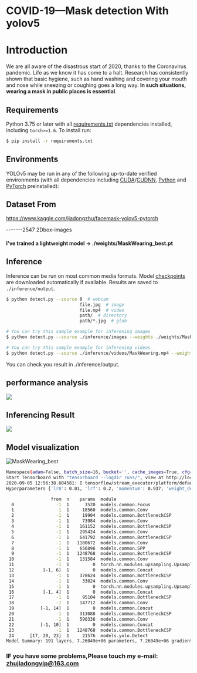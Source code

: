 # **COVID-19**—Mask detection With yolov5

# Introduction

We are all aware of the disastrous start of 2020, thanks to the Coronavirus pandemic. Life as we know it has come to a halt. Research has consistently shown that basic hygiene, such as hand washing and covering your mouth and nose while sneezing or coughing goes a long way. **In such situations,** **wearing a mask in public places is essential**.

## Requirements

Python 3.75 or later with all [requirements.txt](https://github.com/ultralytics/yolov5/blob/master/requirements.txt) dependencies installed, including `torch>=1.6`. To install run:
```bash
$ pip install -r requirements.txt
```


## Environments

YOLOv5 may be run in any of the following up-to-date verified environments (with all dependencies including [CUDA](https://developer.nvidia.com/cuda)/[CUDNN](https://developer.nvidia.com/cudnn), [Python](https://www.python.org/) and [PyTorch](https://pytorch.org/) preinstalled):

## Dataset From

https://www.kaggle.com/jiadongzhu/facemask-yolov5-pytorch

-------2547 2Dbox-images

#### I've trained a lightweight model -> ./weights/MaskWearing_best.pt


## Inference

Inference can be run on most common media formats. Model [checkpoints](https://drive.google.com/open?id=1Drs_Aiu7xx6S-ix95f9kNsA6ueKRpN2J) are downloaded automatically if available. Results are saved to `./inference/output`.
```bash
$ python detect.py --source 0  # webcam
                            file.jpg  # image 
                            file.mp4  # video
                            path/  # directory
                            path/*.jpg  # glob
```

```bash
# You can try this sample example for inferening images
$ python detect.py --source ./inference/images --weights ./weights/MaskWearing_best.pt --conf 0.4
```

```bash
# You can try this sample example for inferening videos
$ python detect.py --source ./inference/videos/MaskWearing.mp4 --weights ./weights/MaskWearing.pt --conf 0.4
```

You can check you result in ./inference/output.

##  performance analysis 

![](https://github.com/ZhuJD-China/Mask_Wearing_best/raw/master/weights/MaskWearing_results.png)

## Inferencing Result

![](https://github.com/ZhuJD-China/Mask_Wearing_best/raw/master/weights/MaskWearing_test_batch0_gt.jpg)

## Model visualization

![MaskWearing_best](https://github.com/ZhuJD-China/Mask_Wearing_best/raw/master/weights/Test.png)





```bash
Namespace(adam=False, batch_size=16, bucket='', cache_images=True, cfg='./models/custom_yolov5s.yaml', data='../data.yaml', device='', epochs=200, evolve=False, global_rank=-1, hyp='data/hyp.scratch.yaml', image_weights=False, img_size=[416, 416], local_rank=-1, logdir='runs/', multi_scale=False, name='yolov5s_results', noautoanchor=False, nosave=False, notest=False, rect=False, resume=False, single_cls=False, sync_bn=False, total_batch_size=16, weights='', workers=8, world_size=1)
Start Tensorboard with "tensorboard --logdir runs/", view at http://localhost:6006/
2020-09-05 12:56:38.604581: I tensorflow/stream_executor/platform/default/dso_loader.cc:48] Successfully opened dynamic library libcudart.so.10.1
Hyperparameters {'lr0': 0.01, 'lrf': 0.2, 'momentum': 0.937, 'weight_decay': 0.0005, 'giou': 0.05, 'cls': 0.5, 'cls_pw': 1.0, 'obj': 1.0, 'obj_pw': 1.0, 'iou_t': 0.2, 'anchor_t': 4.0, 'fl_gamma': 0.0, 'hsv_h': 0.015, 'hsv_s': 0.7, 'hsv_v': 0.4, 'degrees': 0.0, 'translate': 0.1, 'scale': 0.5, 'shear': 0.0, 'perspective': 0.0, 'flipud': 0.0, 'fliplr': 0.5, 'mixup': 0.0}

                 from  n    params  module                                  arguments                     
  0                -1  1      3520  models.common.Focus                     [3, 32, 3]                    
  1                -1  1     18560  models.common.Conv                      [32, 64, 3, 2]                
  2                -1  1     19904  models.common.BottleneckCSP             [64, 64, 1]                   
  3                -1  1     73984  models.common.Conv                      [64, 128, 3, 2]               
  4                -1  1    161152  models.common.BottleneckCSP             [128, 128, 3]                 
  5                -1  1    295424  models.common.Conv                      [128, 256, 3, 2]              
  6                -1  1    641792  models.common.BottleneckCSP             [256, 256, 3]                 
  7                -1  1   1180672  models.common.Conv                      [256, 512, 3, 2]              
  8                -1  1    656896  models.common.SPP                       [512, 512, [5, 9, 13]]        
  9                -1  1   1248768  models.common.BottleneckCSP             [512, 512, 1, False]          
 10                -1  1    131584  models.common.Conv                      [512, 256, 1, 1]              
 11                -1  1         0  torch.nn.modules.upsampling.Upsample    [None, 2, 'nearest']          
 12           [-1, 6]  1         0  models.common.Concat                    [1]                           
 13                -1  1    378624  models.common.BottleneckCSP             [512, 256, 1, False]          
 14                -1  1     33024  models.common.Conv                      [256, 128, 1, 1]              
 15                -1  1         0  torch.nn.modules.upsampling.Upsample    [None, 2, 'nearest']          
 16           [-1, 4]  1         0  models.common.Concat                    [1]                           
 17                -1  1     95104  models.common.BottleneckCSP             [256, 128, 1, False]          
 18                -1  1    147712  models.common.Conv                      [128, 128, 3, 2]              
 19          [-1, 14]  1         0  models.common.Concat                    [1]                           
 20                -1  1    313088  models.common.BottleneckCSP             [256, 256, 1, False]          
 21                -1  1    590336  models.common.Conv                      [256, 256, 3, 2]              
 22          [-1, 10]  1         0  models.common.Concat                    [1]                           
 23                -1  1   1248768  models.common.BottleneckCSP             [512, 512, 1, False]          
 24      [17, 20, 23]  1     21576  models.yolo.Detect                      [3, [[10, 13, 16, 30, 33, 23], [30, 61, 62, 45, 59, 119], [116, 90, 156, 198, 373, 326]], [128, 256, 512]]
Model Summary: 191 layers, 7.26049e+06 parameters, 7.26049e+06 gradients
```

### IF you have some problems,Please touch my e-mail: zhujiadongvip@163.com
